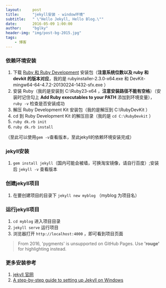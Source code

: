 ```yaml
---
layout:     post
title:      "jekyll安装 - window环境"
subtitle:   " \"Hello Jekyll, Hello Blog.\""
date:       2016-05-09 1:00:00
author:     "bglky"
header-img: "img/post-bg-2015.jpg"
tags:
    - 博客
---
```



### 依赖环境安装

 1. 下载 [Ruby 和 Ruby Development][1] 安装包（**注意系统位数以及 ruby 和 devkit 的版本对应**，我的是 rubyinstaller-2.3.0-x64.exe 和 DevKit-mingw64-64-4.7.2-20130224-1432-sfx.exe ）
 2. 安装 Ruby（我的是安装到 C:\Ruby23-x64 ，**注意安装路径不能有空格**）（安装时记住勾上  **Add Ruby executables to your PATH** 添加到环境变量），`ruby -v` 检查是否安装成功
 3. 解压 Ruby Development Kit 安装包（我的是解压到 C:\RubyDevKit ）
 4. cd 到 Ruby Development Kit 的解压目录（我的是 `cd C:\RubyDevkit` ）
 5. `ruby dk.rb init`
 6. `ruby dk.rb install`
 
（至此可以使用`gem -v`查看版本，至此jekyll的依赖环境安装完成）


### jekyll安装

 1.  `gem install jekyll`（国内可能会被墙，可换淘宝镜像，请自行百度）;安装后 `jekyll -v` 查看版本

### 创建jekyll项目

 1. 在要创建项目的目录下
   `jekyll new myblog` （myblog 为项目名）

### 运行jekyll项目
 1. `cd myblog` 进入项目目录
 2. `jekyll serve` 运行项目
 3. 浏览器打开  `http://localhost:4000`  ，即可看到项目页面

> From 2016, 'pygments' is unsupported on GitHub Pages. Use **'rouge'** for highlighting instead.

### 更多安装参考
 1. [jekyll 官网][2]
 2. [A step-by-step guide to setting up Jekyll on Windows][3]


  [1]: http://rubyinstaller.org/downloads/
  [2]: https://jekyllrb.com/
  [3]: http://jekyll-windows.juthilo.com/
